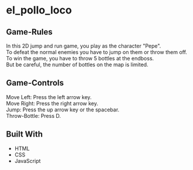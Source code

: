 # el_pollo_loco

## Game-Rules  
In this 2D jump and run game, you play as the character "Pepe".  
To defeat the normal enemies you have to jump on them or throw them off. To win the game, you have to throw 5 bottles at the endboss.  
But be careful, the number of bottles on the map is limited.  

## Game-Controls  
Move Left: Press the left arrow key.  
Move Right: Press the right arrow key.  
Jump: Press the up arrow key or the spacebar.  
Throw-Bottle: Press D.  

## Built With  
- HTML
- CSS
- JavaScript
